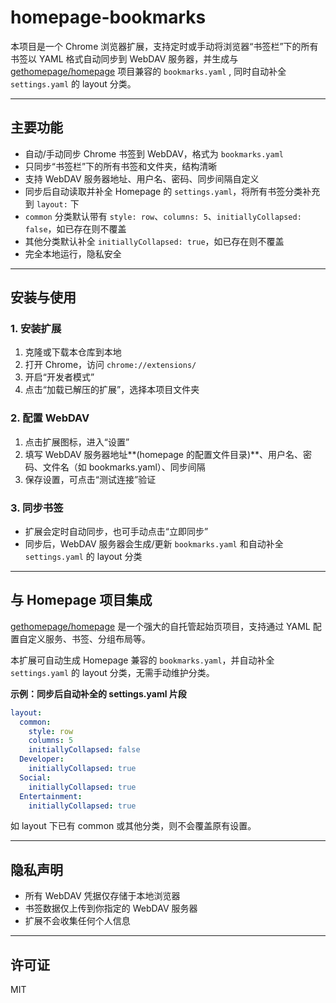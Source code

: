 # homepage-bookmarks

本项目是一个 Chrome 浏览器扩展，支持定时或手动将浏览器“书签栏”下的所有书签以 YAML 格式自动同步到 WebDAV 服务器，并生成与 [gethomepage/homepage](https://github.com/gethomepage/homepage) 项目兼容的 `bookmarks.yaml` , 同时自动补全 `settings.yaml` 的 layout 分类。

---

## 主要功能

- 自动/手动同步 Chrome 书签到 WebDAV，格式为 `bookmarks.yaml`
- 只同步“书签栏”下的所有书签和文件夹，结构清晰
- 支持 WebDAV 服务器地址、用户名、密码、同步间隔自定义
- 同步后自动读取并补全 Homepage 的 `settings.yaml`，将所有书签分类补充到 `layout:` 下
- `common` 分类默认带有 `style: row`、`columns: 5`、`initiallyCollapsed: false`，如已存在则不覆盖
- 其他分类默认补全 `initiallyCollapsed: true`，如已存在则不覆盖
- 完全本地运行，隐私安全

---

## 安装与使用

### 1. 安装扩展

1. 克隆或下载本仓库到本地
2. 打开 Chrome，访问 `chrome://extensions/`
3. 开启“开发者模式”
4. 点击“加载已解压的扩展”，选择本项目文件夹

### 2. 配置 WebDAV

1. 点击扩展图标，进入“设置”
2. 填写 WebDAV 服务器地址**(homepage 的配置文件目录)**、用户名、密码、文件名（如 bookmarks.yaml）、同步间隔
3. 保存设置，可点击“测试连接”验证

### 3. 同步书签

- 扩展会定时自动同步，也可手动点击“立即同步”
- 同步后，WebDAV 服务器会生成/更新 `bookmarks.yaml` 和自动补全 `settings.yaml` 的 layout 分类

---

## 与 Homepage 项目集成

[gethomepage/homepage](https://github.com/gethomepage/homepage) 是一个强大的自托管起始页项目，支持通过 YAML 配置自定义服务、书签、分组布局等。

本扩展可自动生成 Homepage 兼容的 `bookmarks.yaml`，并自动补全 `settings.yaml` 的 layout 分类，无需手动维护分类。

**示例：同步后自动补全的 settings.yaml 片段**

```yaml
layout:
  common:
    style: row
    columns: 5
    initiallyCollapsed: false
  Developer:
    initiallyCollapsed: true
  Social:
    initiallyCollapsed: true
  Entertainment:
    initiallyCollapsed: true
```

如 layout 下已有 common 或其他分类，则不会覆盖原有设置。

---

## 隐私声明

- 所有 WebDAV 凭据仅存储于本地浏览器
- 书签数据仅上传到你指定的 WebDAV 服务器
- 扩展不会收集任何个人信息

---

## 许可证

MIT
